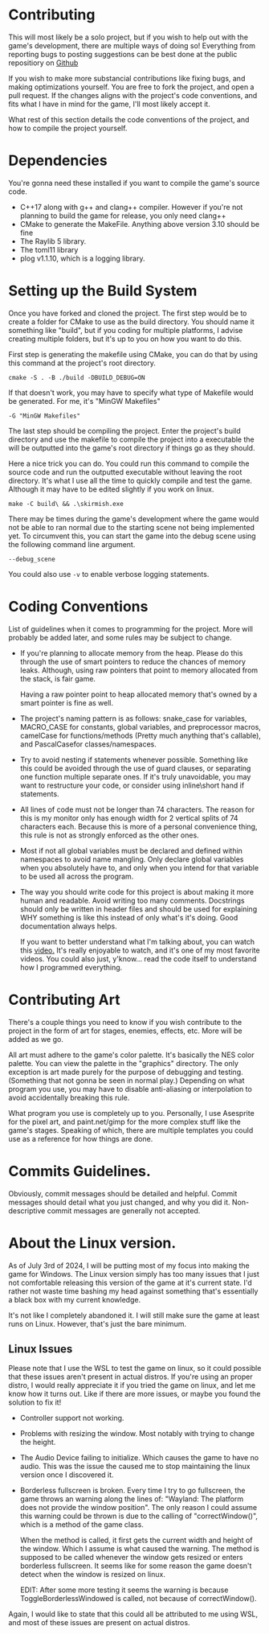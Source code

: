 # Contributing
This will most likely be a solo project, but if you wish to help out with
the game's development, there are multiple ways of doing so! Everything
from reporting bugs to posting suggestions can be best done at the public
repositiory on [Github](https://github.com/ProarchwasTaken/tld_skirmish)

If you wish to make more substancial contributions like fixing bugs, and
making optimizations yourself. You are free to fork the project, and open
a pull request. If the changes aligns with the project's code conventions,
and fits what I have in mind for the game, I'll most likely accept it.

What rest of this section details the code conventions of the project, and
how to compile the project yourself.


# Dependencies
You're gonna need these installed if you want to compile the game's source
code.

* C++17 along with g++ and clang++ compiler. However if you're not 
  planning to build the game for release, you only need clang++ 
* CMake to generate the MakeFile. Anything above version 3.10 should be
  fine
* The Raylib 5 library.
* The toml11 library
* plog v1.1.10, which is a logging library.


# Setting up the Build System 
Once you have forked and cloned the project. The first step would be to
create a folder for CMake to use as the build directory. You should
name it something like "build", but if you coding for multiple platforms,
I advise creating multiple folders, but it's up to you on how you want to
do this.

First step is generating the makefile using CMake, you can do that by
using this command at the project's root directory.

`cmake -S . -B ./build -DBUILD_DEBUG=ON`

If that doesn't work, you may have to specify what type of Makefile would
be generated. For me, it's "MinGW Makefiles"

`-G "MinGW Makefiles"`

The last step should be compiling the project. Enter the project's build
directory and use the makefile to compile the project into a executable
the will be outputted into the game's root directory if things go as they
should.

Here a nice trick you can do. You could run this command to compile the
source code and run the outputted executable without leaving the root
directory. It's what I use all the time to quickly compile and test the
game. Although it may have to be edited slightly if you work on linux.

`make -C build\ && .\skirmish.exe`

There may be times during the game's development where the game would not
be able to ran normal due to the starting scene not being implemented yet. 
To circumvent this, you can start the game into the debug scene using
the following command line argument.

`--debug_scene`

You could also use `-v` to enable verbose logging statements.


# Coding Conventions
List of guidelines when it comes to programming for the project. More will
probably be added later, and some rules may be subject to change.

* If you're planning to allocate memory from the heap. Please do this
  through the use of smart pointers to reduce the chances of memory leaks.
  Although, using raw pointers that point to memory allocated from the 
  stack, is fair game. 

  Having a raw pointer point to heap allocated memory that's owned by a 
  smart pointer is fine as well.

* The project's naming pattern is as follows: snake_case for variables,
  MACRO_CASE for constants, global variables, and preprocessor macros, 
  camelCase for functions/methods (Pretty much anything that's callable), 
  and PascalCasefor classes/namespaces.

* Try to avoid nesting if statements whenever possible. Something like 
  this could be avoided through the use of guard clauses, or separating
  one function multiple separate ones. If it's truly unavoidable, you may
  want to restructure your code, or consider using inline\short hand if
  statements.

* All lines of code must not be longer than 74 characters. The reason for
  this is my monitor only has enough width for 2 vertical splits of 74
  characters each. Because this is more of a personal convenience thing,
  this rule is not as strongly enforced as the other ones.

* Most if not all global variables must be declared and defined within
  namespaces to avoid name mangling. Only declare global variables when
  you absolutely have to, and only when you intend for that variable to
  be used all across the program.

* The way you should write code for this project is about making it more 
  human and readable. Avoid writing too many comments. Docstrings should
  only be written in header files and should be used for explaining WHY 
  something is like this instead of only what's it's doing. Good
  documentation always helps.

  If you want to better understand what I'm talking about, you can watch
  this [video.](https://www.youtube.com/watch?v=Bf7vDBBOBUA&t) It's really
  enjoyable to watch, and it's one of my most favorite videos. You could
  also just, y'know... read the code itself to understand how I 
  programmed everything.


# Contributing Art
There's a couple things you need to know if you wish contribute to the 
project in the form of art for stages, enemies, effects, etc. More will
be added as we go.

All art must adhere to the game's color palette. It's basically the NES 
color palette. You can view the palette in the "graphics" directory. The 
only exception is art made purely for the purpose of debugging and 
testing. (Something that not gonna be seen in normal play.) Depending on
what program you use, you may have to disable anti-aliasing or 
interpolation to avoid accidentally breaking this rule. 

What program you use is completely up to you. Personally, I use 
Asesprite for the pixel art, and paint.net/gimp for the more
complex stuff like the game's stages. Speaking of which, there are 
multiple templates you could use as a reference for how things are done.


# Commits Guidelines.
Obviously, commit messages should be detailed and helpful. Commit messages
should detail what you just changed, and why you did it. Non-descriptive
commit messages are generally not accepted.


# About the Linux version.
As of July 3rd of 2024, I will be putting most of my focus into making
the game for Windows. The Linux version simply has too many issues that I
just not comfortable releasing this version of the game at it's current
state. I'd rather not waste time bashing my head against something that's
essentially a black box with my current knowledge.

It's not like I completely abandoned it. I will still make sure the game
at least runs on Linux. However, that's just the bare minimum.

## Linux Issues
Please note that I use the WSL to test the game on linux, so it could
possible that these issues aren't present in actual distros. If you're 
using an proper distro, I would really appreciate it if you tried the game
on linux, and let me know how it turns out. Like if there are more issues,
or maybe you found the solution to fix it!

* Controller support not working.

* Problems with resizing the window. Most notably with trying to change
  the height.

* The Audio Device failing to initialize. Which causes the game to have
  no audio. This was the issue the caused me to stop maintaining the
  linux version once I discovered it.

* Borderless fullscreen is broken. Every time I try to go fullscreen, the
  game throws an warning along the lines of: "Wayland: The platform does 
  not provide the window position". The only reason I could assume this 
  warning could be thrown is due to the calling of "correctWindow()", 
  which is a method of the game class. 

  When the method is called, it first gets the current width and height of 
  the window. Which I assume is what caused the warning. The method is 
  supposed to be called whenever the window gets resized or enters
  borderless fullscreen. It seems like for some reason the game doesn't
  detect when the window is resized on linux.

  EDIT: After some more testing it seems the warning is because 
  ToggleBorderlessWindowed is called, not because of correctWindow().

Again, I would like to state that this could all be attributed to me using
WSL, and most of these issues are present on actual distros.
